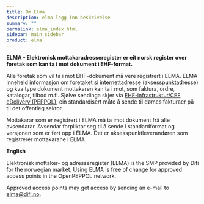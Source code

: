 ```yaml
---
title: Om Elma
description: elma legg inn beskrivelse
summary: ""
permalink: elma_index.html
sidebar: main_sidebar
product: elma
---
```


**ELMA - Elektronisk mottakaradresseregister er eit norsk register over foretak som kan ta i mot dokument i EHF-format.**


Alle foretak som vil ta i mot EHF-dokument må vere registrert i ELMA. ELMA inneheld informasjon om foretaket si internettadresse 
(aksesspunktadresse) og kva type dokument mottakaren kan ta i mot, som faktura, ordre, katalogar, tilbod m.fl. Sjølve sendinga skjer 
via  [EHF-infrastruktur/CEF eDelivery (PEPPOL)](https://www.anskaffelser.no/verktoy/veiledere/ehf-infrastruktur-kontraktsoppfolging-systemleverandorer), 
ein standardisert måte å sende til dømes fakturaer på til det offentleg sektor.


Mottakarar som er registrert i ELMA må ta imot dokument frå alle avsendarar. Avsendar forpliktar seg til å sende i standardformat og 
versjonen som er ført opp i ELMA. Det er aksesspunktleverandøren som registrerer mottakarane i ELMA.

**English**

Elektronisk mottaker- og adresseregister (ELMA) is the SMP provided by Difi for the norwegian market. Using ELMA is free of change for approved access points in the OpenPEPPOL network.

Approved access points may get access by sending an e-mail to <a href="mailto:elma@difi.no">elma@difi.no</a>.
